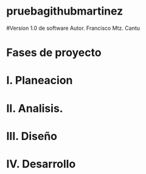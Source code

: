 # pruebagithubmartinez

#Version 1.0 de software Autor. Francisco Mtz. Cantu
# Fases de proyecto
# I. Planeacion
# II. Analisis.
# III. Diseño
# IV. Desarrollo
